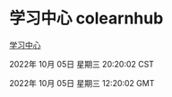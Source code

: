 # 学习中心 colearnhub
[学习中心](http://27.19.32.34:56308/colearnhub/)

2022年 10月 05日 星期三 20:20:02 CST

2022年 10月 05日 星期三 12:20:02 GMT
